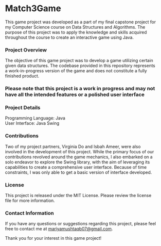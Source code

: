 # **Match3Game**
This game project was developed as a part of my final capstone project for my Computer Science course on Data Structures and Algorithms. The purpose of this project was to apply the knowledge and skills acquired throughout the course to create an interactive game using Java. 

### Project Overview
The objective of this game project was to develop a game utilizing certain given data structures. The codebase provided in this repository represents a work-in-progress version of the game and does not constitute a fully finished product.
### Please note that this project is a work in progress and may not have all the intended features or a polished user interface

### Project Details
Programming Language: Java <br />
User Interface: Java Swing

### Contributions
Two of my project partners, Virginia Do and Isbah Ameer, were also involved in the development of this project. While the primary focus of our contributions revolved around the game mechanics, I also embarked on a solo endeavor to explore the Swing library, with the aim of leveraging its capabilities to create a comprehensive user interface. Because of time constraints, I was only able to get a basic version of interface developed. 

### License
This project is released under the MIT License. Please review the license file for more information.

### Contact Information
If you have any questions or suggestions regarding this project, please feel free to contact me at mariyamushtaqb07@gmail.com.

Thank you for your interest in this game project!

